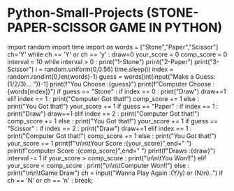 # Python-Small-Projects (STONE-PAPER-SCISSOR GAME IN PYTHON)
import random
import time
import os
words = ["Stone","Paper","Scissor"]
ch='Y'
while ch == 'Y' or ch == 'y' :
 draw=0
 your_score = 0
 comp_score = 0
 interval = 10
 while interval > 0 :
  print("1-Stone")
  print("2-Paper")
  print("3-Scissor")
  i = random.uniform(0,0.56)
  time.sleep(i)
  index = random.randint(0,len(words)-1)
  guess = words[int(input("Make a Guess:(1/2/3)... "))-1]
  print(f"You Choose :{guess}")
  print(f"Computer Choose :{words[index]}")
  if guess == "Stone" :
    if index == 0   :
      print("Draw")
      draw+=1
    elif index == 1 :
      print("Computer Got that!")
      comp_score += 1
    else :
      print("You Got that!")
      your_score += 1
  if guess == "Paper" :
    if index == 1   :
      print("Draw")
      draw+=1
    elif index == 2 :
      print("Computer Got that!")
      comp_score += 1
    else :
      print("You Got that!")
      your_score += 1
  if guess == "Scissor" :
    if index == 2   :
      print("Draw")
      draw+=1
    elif index == 1 :
      print("Computer Got that!")
      comp_score += 1
    else :
      print("You Got that!")
      your_score += 1
  print(f"\n\n\tYour Score :{your_score}",end="  ")
  print(f"computer Score :{comp_score}",end="  ")
  print(f"Draws :{draw}")
  interval -= 1
 if your_score > comp_score :
   print("\n\n\tYou Won!!")
 elif your_score < comp_score :
   print("\n\n\tComputer Won!!")
 else :
   print("\n\n\tGame Draw")
 ch = input("Wanna Play Again :(Y/y) or (N/n)..")
 if ch == 'N' or ch == 'n' :
   break;
